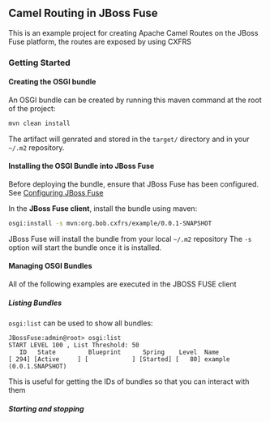 ## Camel Routing in JBoss Fuse
This is an example project for creating Apache Camel Routes on the JBoss Fuse platform, 
the routes are exposed by using CXFRS

### Getting Started
#### Creating the OSGI bundle
An OSGI bundle can be created by running this maven command at the root of the project:
```bash
mvn clean install
```
The artifact will genrated and stored in the `target/` directory
and in your `~/.m2` repository.
#### Installing the OSGI Bundle into JBoss Fuse
Before deploying the bundle, ensure that JBoss Fuse has been configured. 
See [Configuring JBoss Fuse](docs/configuring-jboss-fuse.md)

In the **JBoss Fuse client**, install the bundle using maven:
```bash
osgi:install -s mvn:org.bob.cxfrs/example/0.0.1-SNAPSHOT
```
JBoss Fuse will install the bundle from your local `~/.m2` repository
The `-s` option will start the bundle once it is installed.

#### Managing OSGI Bundles
All of the following examples are executed in the JBOSS FUSE client
##### Listing Bundles
`osgi:list` can be used to show all bundles:
```
JBossFuse:admin@root> osgi:list
START LEVEL 100 , List Threshold: 50
   ID   State         Blueprint      Spring    Level  Name
[ 294] [Active     ] [            ] [Started] [   80] example (0.0.1.SNAPSHOT)
```
This is useful for getting the IDs of bundles so that you can interact with them
##### Starting and stopping
